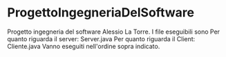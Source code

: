 # ProgettoIngegneriaDelSoftware
Progetto ingegneria del software Alessio La Torre.
I file eseguibili sono
Per quanto riguarda il server: Server.java
Per quanto riguarda il Client: Cliente.java
Vanno eseguiti nell'ordine sopra indicato.
